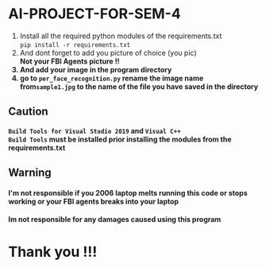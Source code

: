 # AI-PROJECT-FOR-SEM-4
<ol>
  <li>Install all the required python modules of the requirements.txt <br>
    <code>pip install -r requirements.txt</code> </li>

  <li>And dont forget to add you picture of choice (you pic) <br>
    <b> Not your FBI Agents picture !!</li><b>
  <li>And add your image in the program directory</li>
  <li>go to <code>per_face_recognition.py</code> rename the image name from<code>sample1.jpg</code> to the name of the file you have saved in the directory
</ol>

## Caution

<code>Build Tools for Visual Studio 2019</code> and <code>Visual C++ Build Tools</code> must be installed prior installing the modules from the <b>requirements.txt</b>

## Warning 
#### I'm not responsible if you 2006 laptop melts running this code or stops working or your FBI agents breaks into your laptop 
#### Im not responsible for any damages caused using this program

# Thank you !!!
